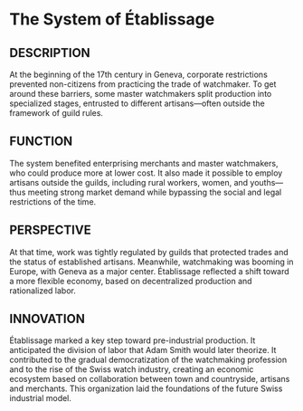 # The System of Établissage

## DESCRIPTION
At the beginning of the 17th century in Geneva, corporate restrictions prevented non-citizens from practicing the trade of watchmaker. To get around these barriers, some master watchmakers split production into specialized stages, entrusted to different artisans—often outside the framework of guild rules.

## FUNCTION
The system benefited enterprising merchants and master watchmakers, who could produce more at lower cost. It also made it possible to employ artisans outside the guilds, including rural workers, women, and youths—thus meeting strong market demand while bypassing the social and legal restrictions of the time.

## PERSPECTIVE
At that time, work was tightly regulated by guilds that protected trades and the status of established artisans.
Meanwhile, watchmaking was booming in Europe, with Geneva as a major center. Établissage reflected a shift toward a more flexible economy, based on decentralized production and rationalized labor.

## INNOVATION
Établissage marked a key step toward pre-industrial production. It anticipated the division of labor that Adam Smith would later theorize. It contributed to the gradual democratization of the watchmaking profession and to the rise of the Swiss watch industry, creating an economic ecosystem based on collaboration between town and countryside, artisans and merchants. This organization laid the foundations of the future Swiss industrial model.